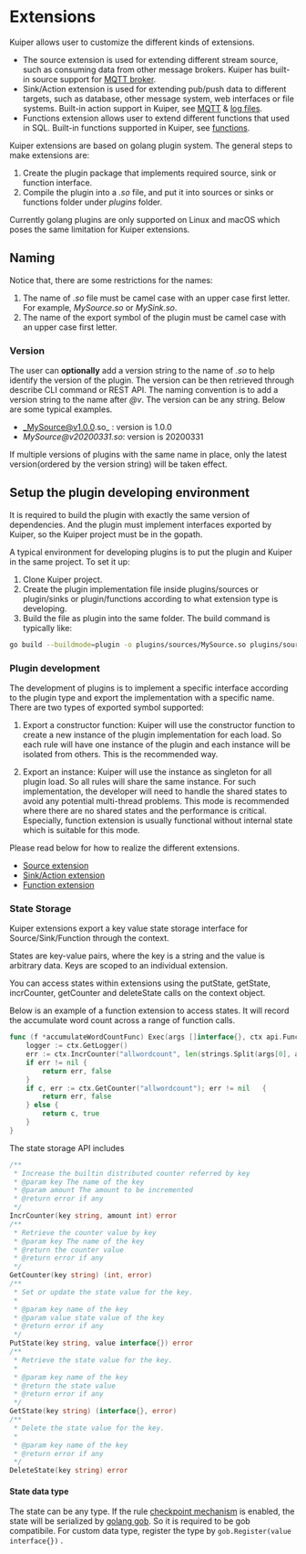 # Extensions

Kuiper allows user to customize the different kinds of extensions.  

- The source extension is used for extending different stream source, such as consuming data from other message brokers. Kuiper has built-in source support for [MQTT broker](../rules/sources/mqtt.md).
- Sink/Action extension is used for extending pub/push data to different targets, such as database, other message system, web interfaces or file systems. Built-in action support in Kuiper, see [MQTT](../rules/sinks/mqtt.md) & [log files](../rules/sinks/logs.md).
- Functions extension allows user to extend different functions that used in SQL. Built-in functions supported in Kuiper, see [functions](../sqls/built-in_functions.md).

Kuiper extensions are based on golang plugin system. The general steps to make extensions are:
1. Create the plugin package that implements required source, sink or function interface.
2. Compile the plugin into a _.so_ file, and put it into sources or sinks or functions folder under _plugins_ folder.

Currently golang plugins are only supported on Linux and macOS which poses the same limitation for Kuiper extensions.

## Naming

Notice that, there are some restrictions for the names:
1. The name of _.so_ file must be camel case with an upper case first letter. For example, _MySource.so_ or _MySink.so_.
2. The name of the export symbol of the plugin must be camel case with an upper case first letter.

### Version

The user can **optionally** add a version string to the name of _.so_ to help identify the version of the plugin. The version can be then retrieved through describe CLI command or REST API. The naming convention is to add a version string to the name after _@v_. The version can be any string. Below are some typical examples.

- _MySource@v1.0.0.so_ : version is 1.0.0
- _MySource@v20200331.so_:  version is 20200331

If multiple versions of plugins with the same name in place, only the latest version(ordered by the version string) will be taken effect.

## Setup the plugin developing environment
It is required to build the plugin with exactly the same version of dependencies. And the plugin must implement interfaces exported by Kuiper, so the Kuiper project must be in the gopath. 

A typical environment for developing plugins is to put the plugin and Kuiper in the same project. To set it up:
1. Clone Kuiper project.
2. Create the plugin implementation file inside plugins/sources or plugin/sinks or plugin/functions according to what extension type is developing.
3. Build the file as plugin into the same folder. The build command is typically like:
```bash
go build --buildmode=plugin -o plugins/sources/MySource.so plugins/sources/my_source.go
```


### Plugin development
The development of plugins is to implement a specific interface according to the plugin type and export the implementation with a specific name. There are two types of exported symbol supported:

1. Export a constructor function: Kuiper will use the constructor function to create a new instance of the plugin implementation for each load. So each rule will have one instance of the plugin and each instance will be isolated from others. This is the recommended way.

2. Export an instance: Kuiper will use the instance as singleton for all plugin load. So all rules will share the same instance. For such implementation, the developer will need to handle the shared states to avoid any potential multi-thread problems. This mode is recommended where there are no shared states and the performance is critical. Especially, function extension is usually functional without internal state which is suitable for this mode.

Please read below for how to realize the different extensions.

- [Source extension](source.md)
- [Sink/Action extension](sink.md)
- [Function extension](function.md)

### State Storage

Kuiper extensions export a key value state storage interface for Source/Sink/Function through the context.

States are key-value pairs, where the key is a string and the value is arbitrary data. Keys are scoped to an individual extension.

You can access states within extensions using the putState, getState, incrCounter, getCounter and deleteState calls on the context object.

Below is an example of a function extension to access states. It will record the accumulate word count across a range of function calls.

```go
func (f *accumulateWordCountFunc) Exec(args []interface{}, ctx api.FunctionContext) (interface{}, bool) {
    logger := ctx.GetLogger()    
	err := ctx.IncrCounter("allwordcount", len(strings.Split(args[0], args[1])))
	if err != nil {
		return err, false
	}
	if c, err := ctx.GetCounter("allwordcount"); err != nil   {
		return err, false
	} else {
		return c, true
	}
}
```

The state storage API includes

```go
/**
 * Increase the builtin distributed counter referred by key
 * @param key The name of the key
 * @param amount The amount to be incremented
 * @return error if any 
 */
IncrCounter(key string, amount int) error
/**
 * Retrieve the counter value by key
 * @param key The name of the key
 * @return the counter value
 * @return error if any 
 */
GetCounter(key string) (int, error)
/**
 * Set or update the state value for the key.
 *
 * @param key name of the key
 * @param value state value of the key
 * @return error if any 
 */
PutState(key string, value interface{}) error
/**
 * Retrieve the state value for the key.
 *
 * @param key name of the key
 * @return the state value
 * @return error if any 
 */
GetState(key string) (interface{}, error)
/**
 * Delete the state value for the key.
 *
 * @param key name of the key
 * @return error if any 
 */
DeleteState(key string) error
```

#### State data type

The state can be any type. If the rule [checkpoint mechanism](../rules/state_and_fault_tolerance.md) is enabled, the state will be serialized by [golang gob](https://golang.org/pkg/encoding/gob/). So it is required to be gob compatibile. For custom data type, register the type by ``gob.Register(value interface{})`` .